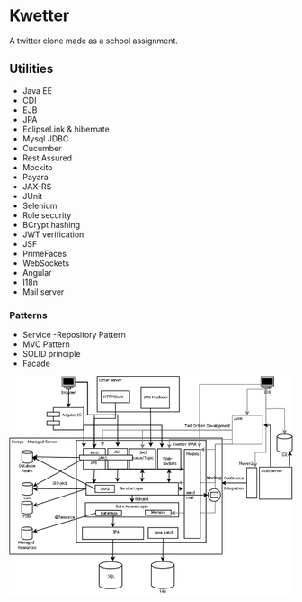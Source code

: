 # Kwetter
A twitter clone made as a school assignment.

## Utilities

-    Java EE
-    CDI
-    EJB
-    JPA
-    EclipseLink & hibernate
-    Mysql JDBC
-    Cucumber
-    Rest Assured
-    Mockito
-    Payara
-    JAX-RS
-    JUnit
-    Selenium
-    Role security
-    BCrypt hashing
-    JWT verification
-    JSF
-    PrimeFaces
-    WebSockets
-    Angular
-    I18n
-    Mail server


### Patterns

-    Service -Repository Pattern
-    MVC Pattern
-    SOLID principle
-    Facade

![overview](https://github.com/Semperdecus/JEA6-Kwetter/blob/role_permission_fix/documents/overzicht-kwetter-casus.png)
